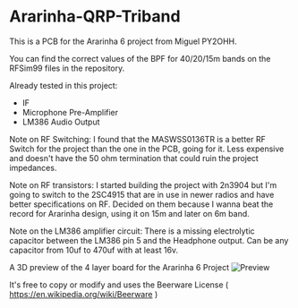 # Ararinha-QRP-Triband

This is a PCB for the Ararinha 6 project from Miguel PY2OHH.

You can find the correct values of the BPF for 40/20/15m bands on the RFSim99 files in the repository.

Already tested in this project:
- IF
- Microphone Pre-Amplifier
- LM386 Audio Output

Note on RF Switching: I found that the MASWSS0136TR is a better RF Switch for the project than the one in the PCB, going for it. Less expensive and doesn't have the 50 ohm termination that could ruin the project impedances.  

Note on RF transistors: I started building the project with 2n3904 but I'm going to switch to the 2SC4915 that are in use in newer radios and have better specifications on RF. Decided on them because I wanna beat the record for Ararinha design, using it on 15m and later on 
6m band.

Note on the LM386 amplifier circuit: There is a missing electrolytic capacitor between the LM386 pin 5 and the Headphone output. Can be any capacitor from 10uf to 470uf with at least 16v.

A 3D preview of the 4 layer board for the Ararinha 6 Project
![Preview](https://github.com/PY1CX/Ararinha-QRP-Triband/raw/master/ArarinhaPCB3D.png)

It's free to copy or modify and uses the Beerware License ( https://en.wikipedia.org/wiki/Beerware )



